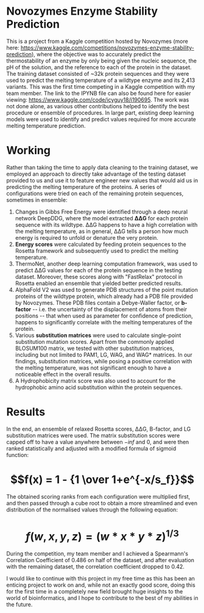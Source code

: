 # Novozymes Enzyme Stability Prediction
This is a project from a Kaggle competition hosted by Novozymes (more here: https://www.kaggle.com/competitions/novozymes-enzyme-stability-prediction), where the objective was to accurately predict the thermostability of an enzyme by only being given the nucleic sequence, the pH of the solution, and the reference to each of the protein in the dataset. The training dataset consisted of ~32k protein sequences and they were used to predict the melting temperature of a wildtype enzyme and its 2,413 variants.
This was the first time competing in a Kaggle competition with my team member. The link to the IPYNB file can also be found here for easier viewing: https://www.kaggle.com/code/icyguy18/i190695. The work was not done alone, as various other contributions helped to identify the best procedure or ensemble of procedures. In large part, existing deep learning models were used to identify and predict values required for more accurate melting temperature prediction.

# Working
Rather than taking the time to apply data cleaning to the training dataset, we employed an approach to directly take advantage of the testing dataset provided to us and use it to feature engineer new values that would aid us in predicting the melting temperature of the proteins. A series of configurations were tried on each of the remaining protein sequences, sometimes in ensemble:

1. Changes in Gibbs Free Energy were identified through a deep neural network DeepDDG, where the model extracted **ΔΔG** for each protein sequence with its wildtype. ΔΔG happens to have a high correlation with the melting temperature, as in general, ΔΔG tells a person how much energy is required to unfold or denature the very protein.
2. **Energy scores** were calculated by feeding protein sequences to the Rosetta framework and subsequently used to predict the melting temperature.
3. ThermoNet, another deep learning computation framework, was used to predict ΔΔG values for each of the protein sequence in the testing dataset. Moreover, these scores along with "FastRelax" protocol in Rosetta enabled an ensemble that yielded better predicted results.
4. AlphaFold V2 was used to generate PDB structures of the point mutation proteins of the wildtype protein, which already had a PDB file provided by Novozymes. These PDB files contain a Debye-Waller factor, or **b-factor** -- i.e. the uncertainty of the displacement of atoms from their positions -- that when used as parameter for confidence of prediction, happens to significantly correlate with the melting temperatures of the protein.
5. Various **substitution matrices** were used to calculate single-point substitution mutation scores. Apart from the commonly applied BLOSUM100 matrix, we tested with other substitution matrices, including but not limited to PAM1, LG, WAG, and WAG* matrices. In our findings, substitution matrices, while posing a positive correlation with the melting temperature, was not significant enough to have a noticeable effect in the overall results.
6. A Hydrophobicity matrix score was also used to account for the hydrophobic amino acid substitution within the protein sequences.

# Results
In the end, an ensemble of relaxed Rosetta scores, ΔΔG, B-factor, and LG substitution matrices were used. The matrix substitution scores were capped off to have a value anywhere between $-{inf}$ and 0, and were then ranked statistically and adjusted with a modified formula of sigmoid function:

# $$f(x) = 1 - {1 \over 1+e^{-x/s_f}}$$

The obtained scoring ranks from each configuration were multiplied first, and then passed through a cube root to obtain a more streamlined and even distribution of the normalised values through the following equation:

# $$f(w, x, y, z) = (w * x * y * z)^{1/3}$$

During the competition, my team member and I achieved a Spearmann's Correlation Coefficient of 0.486 on half of the dataset, and after evaluation with the remaining dataset, the correlation coefficient dropped to 0.42.

I would like to continue with this project in my free time as this has been an enticing project to work on and, while not an exactly good score, doing this for the first time in a completely new field brought huge insights to the world of bioinformatics, and I hope to contribute to the best of my abilities in the future.
